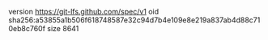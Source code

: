 version https://git-lfs.github.com/spec/v1
oid sha256:a53855a1b506f618748587e32c94d7b4e109e8e219a837ab4d88c710eb8c760f
size 8641
